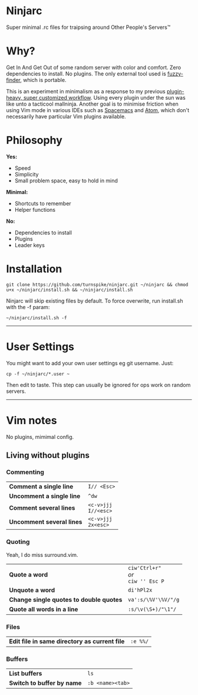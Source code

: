 # Ninjarc
Super minimal .rc files for traipsing around Other People's Servers™

# Why?

Get In And Get Out of some random server with color and comfort. Zero dependencies to install. No plugins. The only external tool used is [fuzzy-finder](https://github.com/junegunn/fzf/), which is portable.

This is an experiment in minimalism as a response to my previous [plugin-heavy, super customized workflow](https://github.com/turnspike/aetherwolf). Using every plugin under the sun was like unto a tacticool mallninja. Another goal is to minimise friction when using Vim mode in various IDEs such as [Spacemacs](http://spacemacs.org) and [Atom](https://atom.io), which don't necessarily have particular Vim plugins available. 

# Philosophy

**Yes:**
- Speed
- Simplicity
- Small problem space, easy to hold in mind

**Minimal:**
- Shortcuts to remember
- Helper functions

**No:**
- Dependencies to install
- Plugins
- Leader keys

# Installation
````
git clone https://github.com/turnspike/ninjarc.git ~/ninjarc && chmod u+x ~/ninjarc/install.sh && ~/ninjarc/install.sh
````

Ninjarc will skip existing files by default. To force overwrite, run install.sh with the -f param:
````
~/ninjarc/install.sh -f
````

---

# User Settings

You might want to add your own user settings eg git username. Just:
````
cp -f ~/ninjarc/*.user ~
````

Then edit to taste. This step can usually be ignored for ops work on random servers.

---

# Vim notes

No plugins, mimimal config.

## Living without plugins

### Commenting

| | |
|-|-|
| **Comment a single line** | `I// <Esc>` |
| **Uncomment a single line** | `^dw` |
| **Comment several lines** | `<c-v>jjj` <br> `I//<esc>` |
| **Uncomment several lines** | `<c-v>jjj` <br> `2x<esc>` |

### Quoting

Yeah, I do miss surround.vim.

| | |
|-|-|
| **Quote a word** | `ciw'Ctrl+r"` <br> *or* <br> `ciw '' Esc P` |
| **Unquote a word** | `di'hPl2x` |
| **Change single quotes to double quotes** | `va':s/\%V'\%V/"/g` |
| **Quote all words in a line** | `:s/\v(\S+)/"\1"/` |

### Files

| | |
|-|-|
| **Edit file in same directory as current file** | `:e %%/` |

### Buffers

| | |
|-|-|
| **List buffers** | `ls` |
| **Switch to buffer by name** | `:b <name><tab>` |
